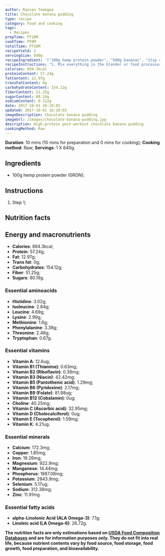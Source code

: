 ```yaml
---
author: Razvan Tomegea
title: Chocolate banana pudding
type: recipe
category: Food and cooking
tags:
  - Recipes
prepTime: PT10M
cookTime: PT0M
totalTime: PT10M
recipeYield: 1
servingSize: 640g
recipeIngredient: '["100g hemp protein powder", "500g bananas", "1tsp cinnamon", "2tbsp carob powder"]'
recipeInstructions: "1. Mix everything in the blender or food processor"
calories: 894.3kcal
proteinContent: 57.24g
fatContent: 12.97g
transFatContent: 0g
carbohydrateContent: 154.12g
fiberContent: 51.25g
sugarContent: 80.19g
sodiumContent: 0.312g
date: 2017-10-01 16:10:03
updated: 2017-10-01 16:10:03
imageDescription: Chocolate banana pudding
imageUrl: /images/chocolate-banana-pudding.jpg
description: High-protein post-workout chocolate banana pudding
cookingMethod: Raw
---
```

**Duration**: 10 mins (10 mins for preparation and 0 mins for cooking);
**Cooking method**: Raw;
**Servings**: 1 X 640g.

## Ingredients
- 100g hemp protein powder (0RON);
<!-- more -->

## Instructions
1. Step 1;

## Nutrition facts
## Energy and macronutrients
- **Calories**: 894.3kcal;
- **Protein**: 57.24g;
- **Fat**: 12.97g;
- **Trans fat**: 0g;
- **Carbohydrates**: 154.12g;
- **Fiber**: 51.25g;
- **Sugars**: 80.19g.

### Essential aminoacids
- **Histidine**: 3.02g;
- **Isoleucine**: 2.84g;
- **Leucine**: 4.69g;
- **Lysine**: 2.99g;
- **Methionine**: 1.6g;
- **Phenylalanine**: 3.38g;
- **Threonine**: 2.48g;
- **Tryptophan**: 0.67g.

### Essential vitamins
- **Vitamin A**: 12.6ug;
- **Vitamin B1 (Thiamine)**: 0.63mg;
- **Vitamin B2 (Riboflavin)**: 0.38mg;
- **Vitamin B3 (Niacin)**: 42.42mg;
- **Vitamin B5 (Pantothenic acid)**: 1.29mg;
- **Vitamin B6 (Pyridoxine)**: 2.17mg;
- **Vitamin B9 (Folate)**: 81.98ug;
- **Vitamin B12 (Cobalamin)**: 0ug;
- **Choline**: 40.25mg;
- **Vitamin C (Ascorbic acid)**: 32.95mg;
- **Vitamin D (Cholecalciferol)**: 0ug;
- **Vitamin E (Tocopherol)**: 1.59mg;
- **Vitamin K**: 4.21ug.

### Essential minerals
- **Calcium**: 172.3mg;
- **Copper**: 1.85mg;
- **Iron**: 16.26mg;
- **Magnesium**: 922.9mg;
- **Manganese**: 14.44mg;
- **Phosphorus**: 1887.08mg;
- **Potassium**: 2843.9mg;
- **Selenium**: 5.17ug;
- **Sodium**: 312.38mg;
- **Zinc**: 11.91mg.

### Essential fatty acids
- **alpha-Linolenic Acid (ALA Omega-3)**: 7.1g;
- **Linoleic acid (LA Omega-6)**: 26.72g.

**The nutrition facts are only estimations based on [USDA Food Composition Databases](https://ndb.nal.usda.gov/ndb/search/list) and are for information purposes only. They do not fit into real life, because nutrient contents vary by food source, food storage, food growth, food preparation, and bioavailability.**
